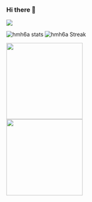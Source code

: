 ### Hi there 👋

![](https://komarev.com/ghpvc/?username=Gruce&color=6d66eb&label=Profile_Views)
 
![hmh6a stats](https://github-readme-stats.vercel.app/api?username=hmh6a&show_icons=true&theme=tokyonight) 
![hmh6a Streak](https://github-readme-streak-stats.herokuapp.com/?user=hmh6a&theme=tokyonight)

<a href="https://github.com/anuraghazra/github-readme-stats#gh-light-mode-only">
<img height=200 src="https://github-readme-stats-git-master-rstaa-rickstaa.vercel.app/api/top-langs/?username=hmh6a&layout=compact&langs_count=10&hide_border=1&role=OWNER,COLLABORATOR#gh-light-mode-only" />
</a>


<div> 
<a href="https://github.com/anuraghazra/github-readme-stats">
<img height=200 src="https://github-readme-stats-git-master-rstaa-rickstaa.vercel.app/api/top-langs/?username=hmh6a&layout=compact&langs_count=10&role=OWNER,COLLABORATOR&theme=radical" />
</a>
</div>
